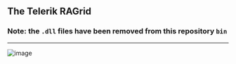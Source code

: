 ## The Telerik RAGrid <br/>
### Note: the `.dll` files have been removed from this repository `bin`
<hr/>

![image](https://github.com/Millstack/aspnet-telerik-ragrid/assets/116196255/29fa1415-80fb-4d11-bfaa-a4d9b00f1310)

